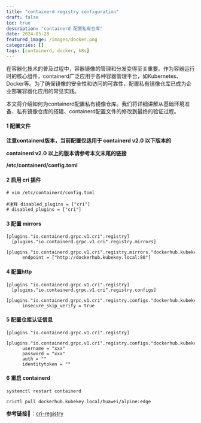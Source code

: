 ```yaml
---
title: "containerd registry configuration"
draft: false
toc: true
description: "containerd 配置私有仓库"
date: 2024-05-28
featured_image: /images/docker.png
categories: []
tags: [containerd, docker, k8s]
---
```

在容器化技术的普及过程中，容器镜像的管理和分发变得至关重要。作为容器运行时的核心组件，containerd广泛应用于各种容器管理平台，如Kubernetes、Docker等。为了确保镜像的安全性和访问的可靠性，配置私有镜像仓库已成为企业部署容器化应用的常见实践。

本文将介绍如何为containerd配置私有镜像仓库。我们将详细讲解从基础环境准备、私有镜像仓库的搭建、containerd配置文件的修改到最终的验证过程。<!--more-->
#### 1 配置文件
**注意containerd版本，当前配置仅适用于 containerd v2.0 以下版本的**

**containerd v2.0 以上的版本请参考本文末尾的链接**

**/etc/containerd/config.toml**

#### 2 启用 cri 插件
```text
# vim /etc/containerd/config.toml

#注释 disabled_plugins = ["cri"]
# disabled_plugins = ["cri"]
```

#### 3 配置 mirrors

```text
[plugins."io.containerd.grpc.v1.cri".registry]
  [plugins."io.containerd.grpc.v1.cri".registry.mirrors]
    [plugins."io.containerd.grpc.v1.cri".registry.mirrors."dockerhub.kubekey.local"]
      endpoint = ["http://dockerhub.kubekey.local:80"]
```

#### 4 配置http
```text
[plugins."io.containerd.grpc.v1.cri".registry]
  [plugins."io.containerd.grpc.v1.cri".registry.configs]
    [plugins."io.containerd.grpc.v1.cri".registry.configs."dockerhub.kubekey.local".tls]
      insecure_skip_verify = true
```

#### 5 配置仓库认证信息
```text
[plugins."io.containerd.grpc.v1.cri".registry]
    [plugins."io.containerd.grpc.v1.cri".registry.configs."dockerhub.kubekey.local:80".auth]
      username = "xxx"
      password = "xxx"
      auth = ""
      identitytoken = ""
```

#### 6 重启 containerd
```shell
systemctl restart containerd

crictl pull dockerhub.kubekey.local/huawei/alpine:edge
```


**参考链接🔗**：[cri-registry](https://github.com/containerd/containerd/blob/main/docs/cri/registry.md)





